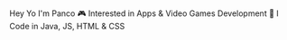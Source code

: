 Hey Yo I'm Panco
🎮 Interested in Apps & Video Games Development
🧐 I Code in Java, JS, HTML & CSS

<!---
BOTPanzer/BOTPanzer is a ✨ special ✨ repository because its `README.md` (this file) appears on your GitHub profile.
You can click the Preview link to take a look at your changes.
--->

